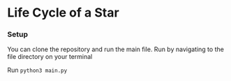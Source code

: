 # Life Cycle of a Star

### Setup
You can clone the repository and run the main file.
Run by navigating to the file directory on your terminal

Run `python3 main.py`
